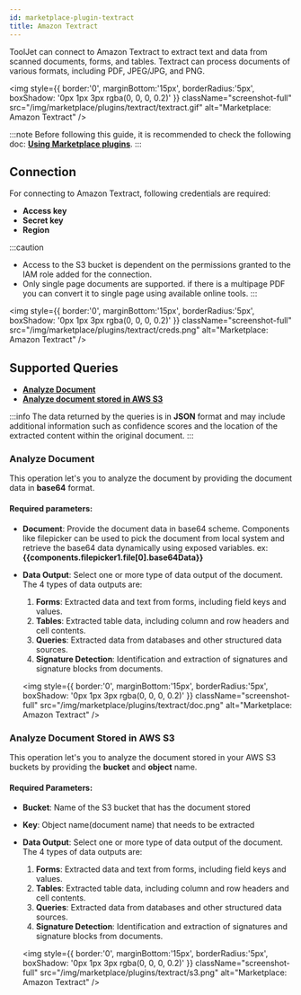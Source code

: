 ```yaml
---
id: marketplace-plugin-textract
title: Amazon Textract
---
```


ToolJet can connect to Amazon Textract to extract text and data from scanned documents, forms, and tables. Textract can process documents of various formats, including PDF, JPEG/JPG, and PNG.

<div style={{textAlign: 'center'}}>

<img style={{ border:'0', marginBottom:'15px', borderRadius:'5px', boxShadow: '0px 1px 3px rgba(0, 0, 0, 0.2)' }} className="screenshot-full" src="/img/marketplace/plugins/textract/textract.gif" alt="Marketplace: Amazon Textract" />

</div>

:::note
Before following this guide, it is recommended to check the following doc: **[Using Marketplace plugins](/docs/marketplace/marketplace-overview#using-marketplace-plugins)**.
:::

<div style={{paddingTop:'24px', paddingBottom:'24px'}}>

## Connection

For connecting to Amazon Textract, following credentials are required:
- **Access key**
- **Secret key**
- **Region**

:::caution
- Access to the S3 bucket is dependent on the permissions granted to the IAM role added for the connection.
- Only single page documents are supported. if there is a multipage PDF you can convert it to single page using available online tools.
:::

<div style={{textAlign: 'center'}}>

<img style={{ border:'0', marginBottom:'15px', borderRadius:'5px', boxShadow: '0px 1px 3px rgba(0, 0, 0, 0.2)' }} className="screenshot-full" src="/img/marketplace/plugins/textract/creds.png" alt="Marketplace: Amazon Textract" />

</div>

</div>

<div style={{paddingTop:'24px', paddingBottom:'24px'}}>

## Supported Queries

- **[Analyze Document](#analyze-document)**
- **[Analyze document stored in AWS S3](#analyze-document-stored-in-aws-s3)**

:::info
The data returned by the queries is in **JSON** format and may include additional information such as confidence scores and the location of the extracted content within the original document.
:::

</div>

<div style={{paddingTop:'24px', paddingBottom:'24px'}}>

### Analyze Document

This operation let's you to analyze the document by providing the document data in **base64** format.

#### Required parameters: 

- **Document**: Provide the document data in base64 scheme. Components like filepicker can be used to pick the document from local system and retrieve the base64 data dynamically using exposed variables. ex: **{{components.filepicker1.file[0].base64Data}}**
- **Data Output**: Select one or more type of data output of the document. The 4 types of data outputs are: 
  1. **Forms**: Extracted data and text from forms, including field keys and values.
  2. **Tables**: Extracted table data, including column and row headers and cell contents.
  3. **Queries**: Extracted data from databases and other structured data sources.
  4. **Signature Detection**: Identification and extraction of signatures and signature blocks from documents.

  <div style={{textAlign: 'center'}}>

  <img style={{ border:'0', marginBottom:'15px', borderRadius:'5px', boxShadow: '0px 1px 3px rgba(0, 0, 0, 0.2)' }} className="screenshot-full" src="/img/marketplace/plugins/textract/doc.png" alt="Marketplace: Amazon Textract" />

  </div>

</div>

<div style={{paddingTop:'24px', paddingBottom:'24px'}}>

### Analyze Document Stored in AWS S3

This operation let's you to analyze the document stored in your AWS S3 buckets by providing the **bucket** and **object** name.

#### Required Parameters: 

- **Bucket**: Name of the S3 bucket that has the document stored
- **Key**: Object name(document name) that needs to be extracted
- **Data Output**: Select one or more type of data output of the document. The 4 types of data outputs are: 
  1. **Forms**: Extracted data and text from forms, including field keys and values.
  2. **Tables**: Extracted table data, including column and row headers and cell contents.
  3. **Queries**: Extracted data from databases and other structured data sources.
  4. **Signature Detection**: Identification and extraction of signatures and signature blocks from documents.

  <div style={{textAlign: 'center'}}>

  <img style={{ border:'0', marginBottom:'15px', borderRadius:'5px', boxShadow: '0px 1px 3px rgba(0, 0, 0, 0.2)' }} className="screenshot-full" src="/img/marketplace/plugins/textract/s3.png" alt="Marketplace: Amazon Textract" />

  </div>

</div>